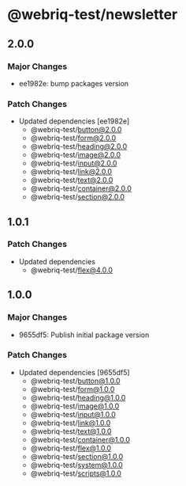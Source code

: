 # @webriq-test/newsletter

## 2.0.0

### Major Changes

- ee1982e: bump packages version

### Patch Changes

- Updated dependencies [ee1982e]
  - @webriq-test/button@2.0.0
  - @webriq-test/form@2.0.0
  - @webriq-test/heading@2.0.0
  - @webriq-test/image@2.0.0
  - @webriq-test/input@2.0.0
  - @webriq-test/link@2.0.0
  - @webriq-test/text@2.0.0
  - @webriq-test/container@2.0.0
  - @webriq-test/section@2.0.0

## 1.0.1

### Patch Changes

- Updated dependencies
  - @webriq-test/flex@4.0.0

## 1.0.0

### Major Changes

- 9655df5: Publish initial package version

### Patch Changes

- Updated dependencies [9655df5]
  - @webriq-test/button@1.0.0
  - @webriq-test/form@1.0.0
  - @webriq-test/heading@1.0.0
  - @webriq-test/image@1.0.0
  - @webriq-test/input@1.0.0
  - @webriq-test/link@1.0.0
  - @webriq-test/text@1.0.0
  - @webriq-test/container@1.0.0
  - @webriq-test/flex@1.0.0
  - @webriq-test/section@1.0.0
  - @webriq-test/system@1.0.0
  - @webriq-test/scripts@1.0.0
